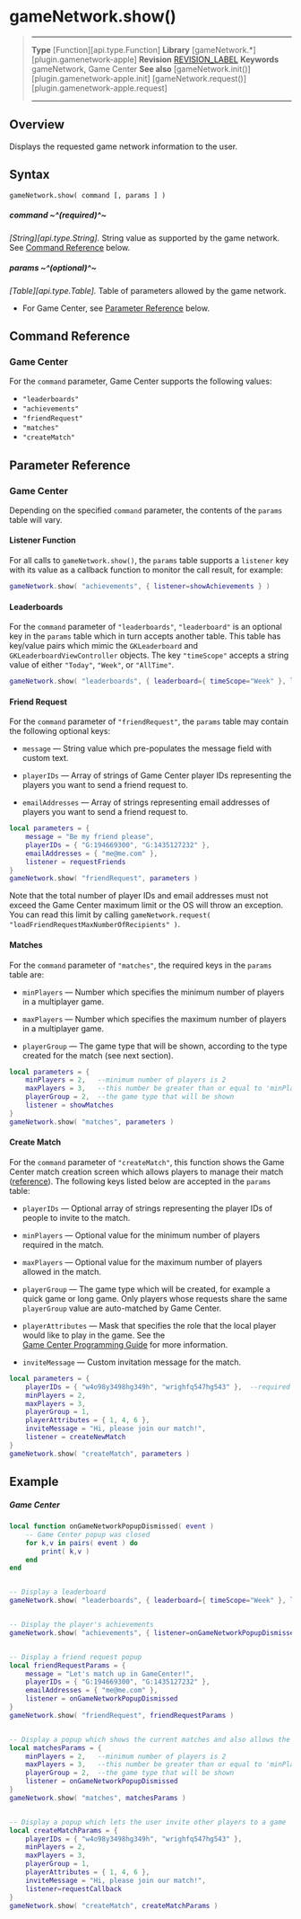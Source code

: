 
# gameNetwork.show()

> --------------------- ------------------------------------------------------------------------------------------
> __Type__              [Function][api.type.Function]
> __Library__           [gameNetwork.*][plugin.gamenetwork-apple]
> __Revision__          [REVISION_LABEL](REVISION_URL)
> __Keywords__          gameNetwork, Game Center
> __See also__          [gameNetwork.init()][plugin.gamenetwork-apple.init]
>								[gameNetwork.request()][plugin.gamenetwork-apple.request]
> --------------------- ------------------------------------------------------------------------------------------


## Overview

Displays the requested game network information to the user.


## Syntax

	gameNetwork.show( command [, params ] )

##### command ~^(required)^~
_[String][api.type.String]._ String value as supported by the game network. See [Command&nbsp;Reference](#commands) below.

##### params ~^(optional)^~
_[Table][api.type.Table]._ Table of parameters allowed by the game network.

* For Game Center, see [Parameter&nbsp;Reference](#params) below.


<a id="commands">

## Command Reference

### Game Center

For the `command` parameter, Game&nbsp;Center supports the following values:

* `"leaderboards"`
* `"achievements"`
* `"friendRequest"`
* `"matches"`
* `"createMatch"`

<a id="params">

## Parameter Reference

### Game Center

Depending on the specified `command` parameter, the contents of the `params` table will vary.

#### Listener Function

For all calls to `gameNetwork.show()`, the `params` table supports a `listener` key with its value as a callback function to monitor the call result, for example:

``````lua
gameNetwork.show( "achievements", { listener=showAchievements } )
``````

#### Leaderboards

For the `command` parameter of `"leaderboards"`, `"leaderboard"` is an optional key in the `params` table which in turn accepts another table. This table has key/value pairs which mimic the `GKLeaderboard` and `GKLeaderboardViewController` objects. The key `"timeScope"` accepts a string value of either `"Today"`, `"Week"`, or `"AllTime"`.

``````lua
gameNetwork.show( "leaderboards", { leaderboard={ timeScope="Week" }, listener=showLeaders } )
``````

#### Friend Request

For the `command` parameter of `"friendRequest"`, the `params` table may contain the following optional keys:

* `message` — String value which pre-populates the message field with custom text.

* `playerIDs` — Array of strings of Game Center player IDs representing the players you want to send a friend request to.

* `emailAddresses` — Array of strings representing email addresses of players you want to send a friend request to.

``````lua
local parameters = {
	message = "Be my friend please",
	playerIDs = { "G:194669300", "G:1435127232" },
	emailAddresses = { "me@me.com" },
	listener = requestFriends
}
gameNetwork.show( "friendRequest", parameters )
``````

Note that the total number of player IDs and email addresses must not exceed the Game Center maximum limit or the OS will throw an exception. You can read this limit by calling `gameNetwork.request( "loadFriendRequestMaxNumberOfRecipients" )`.

#### Matches

For the `command` parameter of `"matches"`, the required keys in the `params` table are:

* `minPlayers` — Number which specifies the minimum number of players in a multiplayer game.

* `maxPlayers` — Number which specifies the maximum number of players in a multiplayer game.

* `playerGroup` — The game type that will be shown, according to the type created for the match (see&nbsp;next&nbsp;section).

``````lua
local parameters = {
	minPlayers = 2,   --minimum number of players is 2
	maxPlayers = 3,   --this number be greater than or equal to 'minPlayers'
	playerGroup = 2,  --the game type that will be shown
	listener = showMatches
}
gameNetwork.show( "matches", parameters )
``````

#### Create Match

For the `command` parameter of `"createMatch"`, this function shows the Game Center match creation screen which allows players to manage their match ([reference](https://developer.apple.com/library/ios/documentation/GameKit/Reference/GKTurnBasedMatchmakerViewController_Ref/Reference/Reference.html)). The following keys listed below are accepted in the `params` table:

* `playerIDs` — Optional array of strings representing the player IDs of people to invite to the match.

* `minPlayers` — Optional value for the minimum number of players required in the match.

* `maxPlayers` — Optional value for the maximum number of players allowed in the match.

* `playerGroup` — The game type which will be created, for example a quick game or long game. Only players whose requests share the same `playerGroup` value are <nobr>auto-matched</nobr> by Game Center.

* `playerAttributes` — Mask that specifies the role that the local player would like to play in the game. See the [Game&nbsp;Center&nbsp;Programming&nbsp;Guide](https://developer.apple.com/library/ios/documentation/NetworkingInternet/Conceptual/GameKit_Guide/Introduction/Introduction.html#//apple_ref/doc/uid/TP40008304) for more information.

* `inviteMessage` — Custom invitation message for the match.

``````lua
local parameters = {
	playerIDs = { "w4o98y3498hg349h", "wrighfq547hg543" },  --required
	minPlayers = 2,
	maxPlayers = 3,
	playerGroup = 1,
	playerAttributes = { 1, 4, 6 },
	inviteMessage = "Hi, please join our match!",
	listener = createNewMatch
}
gameNetwork.show( "createMatch", parameters )
``````


## Example

##### Game Center

`````lua
local function onGameNetworkPopupDismissed( event )
	-- Game Center popup was closed
	for k,v in pairs( event ) do
		print( k,v )
	end
end


-- Display a leaderboard
gameNetwork.show( "leaderboards", { leaderboard={ timeScope="Week" }, listener=onGameNetworkPopupDismissed } )


-- Display the player's achievements
gameNetwork.show( "achievements", { listener=onGameNetworkPopupDismissed } )


-- Display a friend request popup
local friendRequestParams = {
	message = "Let's match up in GameCenter!",
	playerIDs = { "G:194669300", "G:1435127232" },
	emailAddresses = { "me@me.com" },
	listener = onGameNetworkPopupDismissed
}
gameNetwork.show( "friendRequest", friendRequestParams )


-- Display a popup which shows the current matches and also allows the user to create matches
local matchesParams = {
	minPlayers = 2,   --minimum number of players is 2
	maxPlayers = 3,   --this number be greater than or equal to 'minPlayers'
	playerGroup = 2,  --the game type that will be shown
	listener = onGameNetworkPopupDismissed
}
gameNetwork.show( "matches", matchesParams )


-- Display a popup which lets the user invite other players to a game
local createMatchParams = {
	playerIDs = { "w4o98y3498hg349h", "wrighfq547hg543" },
	minPlayers = 2,
	maxPlayers = 3,
	playerGroup = 1,
	playerAttributes = { 1, 4, 6 },
	inviteMessage = "Hi, please join our match!",
	listener=requestCallback
}
gameNetwork.show( "createMatch", createMatchParams )
`````
